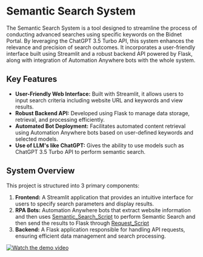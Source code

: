 # Semantic Search System

The Semantic Search System is a tool designed to streamline the process of conducting advanced searches using specific keywords on the Bidnet Portal. By leveraging the ChatGPT 3.5 Turbo API, this system enhances the relevance and precision of search outcomes. It incorporates a user-friendly interface built using Streamlit and a robust backend API powered by Flask, along with integration of Automation Anywhere bots with the whole system.

## Key Features

- **User-Friendly Web Interface:** Built with Streamlit, it allows users to input search criteria including website URL and keywords and view results.
- **Robust Backend API:** Developed using Flask to manage data storage, retrieval, and processing efficiently.
- **Automated Bot Deployment:** Facilitates automated content retrieval using Automation Anywhere bots based on user-defined keywords and selected models.
- **Use of LLM's like ChatGPT:** Gives the ability to use models such as ChatGPT 3.5 Turbo API to perform semantic search.

## System Overview

This project is structured into 3 primary components:

1. **Frontend:** A Streamlit application that provides an intuitive interface for users to specify search parameters and display results.
2. **RPA Bots:** Automation Anywhere bots that extract website information and then uses [Semantic_Search_Script](./Semantic_Search_Script.py) to perform Semantic Search and then send the results to Flask through [Request_Script](./Request_Script.py)
3. **Backend:** A Flask application responsible for handling API requests, ensuring efficient data management and search processing.

[![Watch the demo video](path/to/your/thumbnail.jpg)](https://youtu.be/your_video_id)
